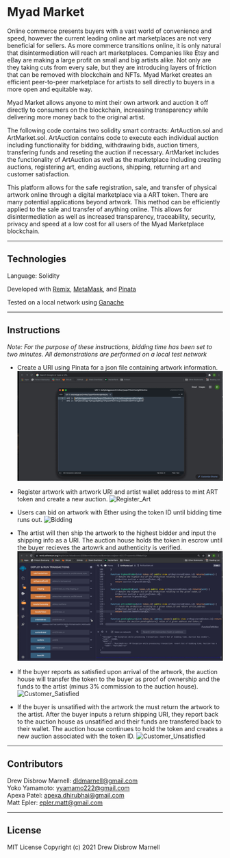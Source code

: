 # Myad Market

Online commerce presents buyers with a vast world of convenience and speed, however the current leading online art marketplaces are not very beneficial for sellers.  As more commerce transitions online, it is only natural that disintermediation will reach art marketplaces. Companies like Etsy and eBay are making a large profit on small and big artists alike.  Not only are they taking cuts from every sale, but they are introducing layers of friction that can be removed with blockchain and NFTs.  Myad Market creates an efficient peer-to-peer marketplace for artists to sell directly to buyers in a more open and equitable way. 

Myad Market allows anyone to mint their own artwork and auction it off directly to consumers on the blockchain, increasing transparency while delivering more money back to the original artist.  

The following code contains two solidity smart contracts: ArtAuction.sol and ArtMarket.sol. ArtAuction contains code to execute each individual auction including functionality for bidding, withdrawing bids, auction timers, transfering funds and reseting the auction if necessary.  ArtMarket includes the functionality of ArtAuction as well as the marketplace including creating auctions, registering art, ending auctions, shipping, returning art and customer satisfaction.

This platform allows for the safe registration, sale, and transfer of physical artwork online through a digital marketplace via a ART token.  There are many potential applications beyond artwork.  This method can be efficiently applied to the sale and transfer of anything online.  This allows for disintermediation as well as increased transparency, traceability, security, privacy and speed at a low cost for all users of the Myad Marketplace blockchain.

---

## Technologies

Language: Solidity

Developed with [Remix](https://remix.ethereum.org/), [MetaMask](https://metamask.io/), and [Pinata](https://pinata.cloud/)

Tested on a local network using [Ganache](https://www.trufflesuite.com/docs/ganache/overview)

---

## Instructions
*Note: For the purpose of these instructions, bidding time has been set to two minutes. All demonstrations are performed on a local test network*

- Create a URI using Pinata for a json file containing artwork information.
![URI](Resources/uri.gif)

- Register artwork with artwork URI and artist wallet address to mint ART token and create a new auction.
![Register_Art](Resources/register.gif)

- Users can bid on artwork with Ether using the token ID until bidding time runs out.
![Bidding](Resources/bidding.gif)

- The artist will then ship the artwork to the highest bidder and input the shipping info as a URI. The auction house holds the token in escrow until the buyer recieves the artowrk and authenticity is verified.
![Shipping](Resources/shipping.gif)

- If the buyer reports as satisfied upon arrival of the artwork, the auction house will transfer the token to the buyer as proof of ownership and the funds to the artist (minus 3% commission to the auction house).
![Customer_Satisfied](Resources/satisfied.gif)

- If the buyer is unsatified with the artwork the must return the artwork to the artist. After the buyer inputs a return shipping URI, they report back to the auction house as unsatified and their funds are transfered back to their wallet. The auction house continues to hold the token and creates a new auction associated with the token ID.
![Customer_Unsatisfied](Resources/unsatisfied.gif)

---

## Contributors

Drew Disbrow Marnell: dldmarnell@gmail.com <br /> 
Yoko Yamamoto: yyamamo222@gmail.com <br /> 
Apexa Patel: apexa.dhirubhai@gmail.com <br /> 
Matt Epler: epler.matt@gmail.com


---

## License

MIT License
Copyright (c) 2021 Drew Disbrow Marnell
